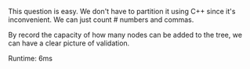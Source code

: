 This question is easy. We don't have to partition it using C++ since it's inconvenient. We can just count # numbers and commas. 

By record the capacity of how many nodes can be added to the tree, we can have a clear picture of validation.

Runtime: 6ms
